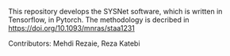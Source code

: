 This repository develops the SYSNet software, which is written in Tensorflow, in Pytorch.
The methodology is decribed in https://doi.org/10.1093/mnras/staa1231

Contributors: Mehdi Rezaie, Reza Katebi

